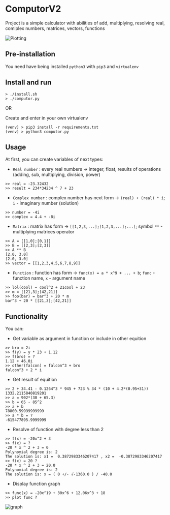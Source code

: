 # ComputorV2

Project is a simple calculator with abilities of add, multiplying, resolving real, comlplex numbers, matrices, vectors, functions

![Plotting](https://drive.google.com/uc?authuser=0&id=1JUrHWNUP7bEZULxcer9DNDsCEy72w2EO&export=download)

## Pre-installation

You need have being installed `python3` with `pip3` and `virtualenv`

## Install and run

```
> ./install.sh
> ./computor.py
```
OR

Create and enter in your own virtualenv
```
(venv) > pip3 install -r requirements.txt
(venv) > python3 computor.py
```

## Usage

At first, you can create variables of next types:

* `Real number` : every real numbers -> integer, float, results of operations (adding, sub, multiplying, division, power) 
```
>> real = -23.32432
>> result = 234*34234 ^ 7 + 23
```
* `Complex number` : complex number has next form -> `(real) + (real) * i`; `i` - imaginary number (solution)
```
>> number = -4i
>> complex = 4.4 + -8i
```
* `Matrix` : matrix has form -> `[[1,2,3,...];[1,2,3,...];...]`; symbol `**` - multiplying matrices operator
```
>> A = [[1,0];[0,1]]
>> B = [[2,3];[2,3]]
>> A ** B
[2.0, 3.0]
[2.0, 3.0]
>> vector = [[1,2,3,4,5,6,7,8,9]]
```
* `Function` : function has form -> `func(x) = a * x^9 + ... + b`; `func` - function name, `x` - argument name
```
>> lol(cool) = cool^2 + 21cool + 23
>> m = [[21,3];[42,21]]
>> foo(bar) = bar^3 + 20 * m
bar^3 + 20 * [[21,3];[42,21]]
```
## Functionality

You can:
* Get variable as argument in function or include in other equition
```
>> bro = 2i
>> f(y) = y * 23 + 1.12
>> f(bro) = ?
1.12 + 46.0i
>> other(falcon) = falcon^3 + bro
falcon^3 + 2 * i
```
* Get result of equition
```
>> 2 + 34.41 - 0.1264^3 * 945 + 723 % 34 * (10 + 4.2*(0.95+31))
1332.2115840819201
>> a = 902*(30 + 65.3)
>> b = 65 - 85^2
>> a + b
78800.59999999999
>> a * b = ?
-615477895.9999999
```
* Resolve of function with degree less than 2
```
>> f(x) = -20x^2 + 3
>> f(x) = ?
-20 * x ^ 2 + 3 = 0
Polynomial degree is: 2
The solution is: x1 =  0.3872983346207417 , x2 =  -0.3872983346207417
>> f(x) = 20 ?
-20 * x ^ 2 + 3 = 20.0
Polynomial degree is: 2
The solution is: x = ( 0 +/- √-1360.0 ) / -40.0
```
* Display function graph
```
>> func(x) = -20x^19 + 30x^6 + 12.06x^3 + 18
>> plot func ?
```
![graph](https://drive.google.com/uc?authuser=0&id=1BdbL9mQ8i15sbaA-xibrKOPE6ihVagdq&export=download)
